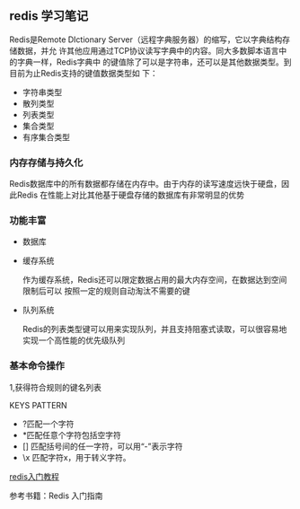 ## redis 学习笔记

Redis是Remote DIctionary Server（远程字典服务器）的缩写，它以字典结构存储数据，并允
许其他应用通过TCP协议读写字典中的内容。同大多数脚本语言中的字典一样，Redis字典中
的键值除了可以是字符串，还可以是其他数据类型。到目前为止Redis支持的键值数据类型如
下：

- 字符串类型
- 散列类型
- 列表类型
- 集合类型
- 有序集合类型

###  内存存储与持久化

Redis数据库中的所有数据都存储在内存中。由于内存的读写速度远快于硬盘，因此Redis
在性能上对比其他基于硬盘存储的数据库有非常明显的优势

### 功能丰富

- 数据库

- 缓存系统

  作为缓存系统，Redis还可以限定数据占用的最大内存空间，在数据达到空间限制后可以
  按照一定的规则自动淘汰不需要的键

- 队列系统

  Redis的列表类型键可以用来实现队列，并且支持阻塞式读取，可以很容易地
  实现一个高性能的优先级队列

###  基本命令操作

1,获得符合规则的键名列表

 KEYS PATTERN

- ?匹配一个字符
- *匹配任意个字符包括空字符
- [] 匹配括号间的任一字符，可以用“-”表示字符
- \x 匹配字符x，用于转义字符。

[redis入门教程](http://www.runoob.com/redis/redis-strings.html)

参考书籍：Redis 入门指南







